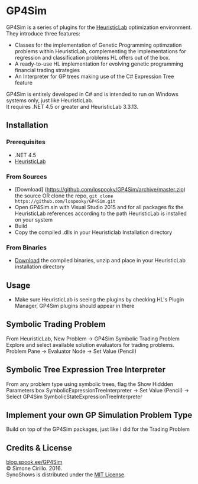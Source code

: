 # GP4Sim

GP4Sim is a series of plugins for the [HeuristicLab](http://dev.heuristiclab.com) optimization environment.
They introduce three features:
* Classes for the implementation of Genetic Programming optimzation problems within HeuristicLab, complementing the implementations for regression and classification problems HL offers out of the box.
* A ready-to-use HL implementation for evolving genetic programming financial trading strategies 
* An Interpreter for GP trees making use of the C# Expression Tree feature
<p>
GP4Sim is entirely developed in C# and is intended to run on Windows systems only, just like HeuristicLab.<br>
It requires .NET 4.5 or greater and HeuristicLab 3.3.13.<br>
</p>

## Installation

### Prerequisites
* .NET 4.5
* [HeuristicLab](http://dev.heuristiclab.com)

### From Sources
* [Download] (https://github.com/lospooky/GP4Sim/archive/master.zip) the source OR clone the repo, `git clone https://github.com/lospooky/GP4Sim.git`
* Open GP4Sim.sln with Visual Studio 2015 and for all packages fix the HeuristicLab references according to the path HeuristicLab is installed on your system
* Build
* Copy the compiled .dlls in your Heuristiclab Installation directory

### From Binaries
* [Download](https://github.com/lospooky/GP4Sim/releases/download/v1.0/GP4Sim-v1.0.zip) the compiled binaries, unzip and place in your HeuristicLab installation directory

## Usage

* Make sure HeuristicLab is seeing the plugins by checking HL's Plugin Manager, GP4Sim plugins should appear in there

## Symbolic Trading Problem
From HeuristicLab, New Problem -> GP4Sim Symbolic Trading Problem
Explore and select available solution evaluators for trading problems. 
Problem Pane -> Evaluator Node -> Set Value (Pencil)

## Symbolic Tree Expression Tree Interpreter
From any problem type using symbolic trees, flag the Show Hiddden Parameters box
SymbolicExpressionTreeInterpreter -> Set Value (Pencil) -> Select GP4Sim SymbolicStateExpressionTreeInterpreter

## Implement your own GP Simulation Problem Type
Build on top of the GP4Sim packages, just like I did for the Trading Problem

## Credits & License
[blog.spook.ee/GP4Sim](http://blog.spook.ee/GP4Sim)<br>
© Simone Cirillo. 2016.<br>
SynoShows is distributed under the [MIT License](https://opensource.org/licenses/MIT).<br>
